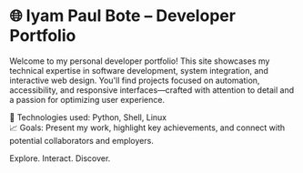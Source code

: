 # 🌐 Iyam Paul Bote – Developer Portfolio

Welcome to my personal developer portfolio! This site showcases my technical expertise in software development, system integration, and interactive web design. 
You'll find projects focused on automation, accessibility, and responsive interfaces—crafted with attention to detail and a passion for optimizing user experience. 

🔧 Technologies used: Python, Shell, Linux  
📈 Goals: Present my work, highlight key achievements, and connect with potential collaborators and employers.

Explore. Interact. Discover.
